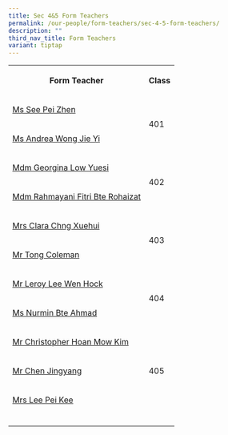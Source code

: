 ```yaml
---
title: Sec 4&5 Form Teachers
permalink: /our-people/form-teachers/sec-4-5-form-teachers/
description: ""
third_nav_title: Form Teachers
variant: tiptap
---
```

<table><tbody><tr><th rowspan="1" colspan="1"><p>Form Teacher</p></th><th rowspan="1" colspan="1"><p>Class</p></th></tr><tr><td rowspan="1" colspan="1"><p><a href="mailto:wong_chuay_leng@schools.gov.sg" rel="noopener noreferrer nofollow" target="_blank">Ms See Pei Zhen</a></p></td><td rowspan="2" colspan="1"><p>401</p><p></p></td></tr><tr><td rowspan="1" colspan="1"><p><a href="mailto:maryam_anuar@schools.gov.sg" rel="noopener noreferrer nofollow" target="_blank">Ms Andrea Wong Jie Yi</a></p></td></tr><tr><td rowspan="1" colspan="1"><p><a href="mailto:chin_pei_kee@schools.gov.sg" rel="noopener noreferrer nofollow" target="_blank">Mdm Georgina Low Yuesi</a></p></td><td rowspan="2" colspan="1"><p>402</p></td></tr><tr><td rowspan="1" colspan="1"><p><a href="mailto:maryam_anuar@schools.gov.sg" rel="noopener noreferrer nofollow" target="_blank">Mdm Rahmayani Fitri Bte Rohaizat</a></p></td></tr><tr><td rowspan="1" colspan="1"><p><a href="mailto:chin_pei_kee@schools.gov.sg" rel="noopener noreferrer nofollow" target="_blank">Mrs Clara Chng Xuehui</a></p></td><td rowspan="2" colspan="1"><p>403</p><p></p></td></tr><tr><td rowspan="1" colspan="1"><p><a href="mailto:nurul_ain_ab_sukor@schools.gov.sg" rel="noopener noreferrer nofollow" target="_blank">Mr Tong Coleman</a></p></td></tr><tr><td rowspan="1" colspan="1"><p><a href="mailto:chan_siew_lei@schools.gov.sg" rel="noopener noreferrer nofollow" target="_blank">Mr Leroy Lee Wen Hock</a></p></td><td rowspan="2" colspan="1"><p>404</p><p></p></td></tr><tr><td rowspan="1" colspan="1"><p><a href="mailto:lau_hui_cheng@schools.gov.sg" rel="noopener noreferrer nofollow" target="_blank">Ms Nurmin Bte Ahmad</a></p></td></tr><tr><td rowspan="1" colspan="1"><p><a href="mailto:rohasliza_rohmadon@schools.gov.sg" rel="noopener noreferrer nofollow" target="_blank">Mr Christopher Hoan Mow Kim</a></p></td><td rowspan="3" colspan="1"><p>405</p></td></tr><tr><td rowspan="1" colspan="1"><p><a href="mailto:sidek_b_terimoh@schools.gov.sg" rel="noopener noreferrer nofollow" target="_blank">Mr Chen Jingyang</a></p></td></tr><tr><td rowspan="1" colspan="1"><p><a href="mailto:rohasliza_rohmadon@schools.gov.sg" rel="noopener noreferrer nofollow" target="_blank">Mrs Lee Pei Kee</a></p></td></tr><tr><td rowspan="1" colspan="1"><p></p></td><td rowspan="1" colspan="1"><p></p></td></tr></tbody></table><p></p>